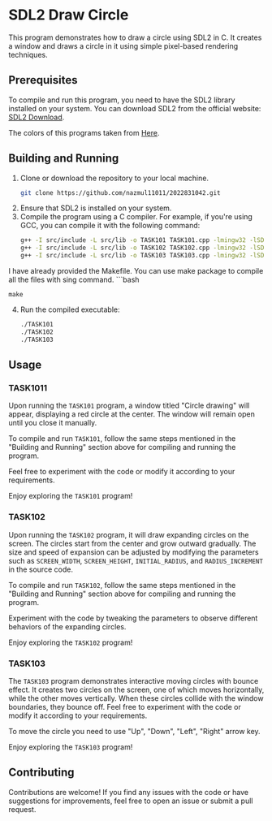 # SDL2 Draw Circle

This program demonstrates how to draw a circle using SDL2 in C. It creates a window and draws a circle in it using simple pixel-based rendering techniques.

## Prerequisites

To compile and run this program, you need to have the SDL2 library installed on your system. You can download SDL2 from the official website: [SDL2 Download](https://www.libsdl.org/download-2.0.php).

The colors of this programs taken from [Here](https://www.rapidtables.com/web/color/RGB_Color.html).

## Building and Running

1. Clone or download the repository to your local machine.
    ```bash
    git clone https://github.com/nazmul11011/2022831042.git
2. Ensure that SDL2 is installed on your system.
3. Compile the program using a C compiler. For example, if you're using GCC, you can compile it with the following command:
    ```bash
    g++ -I src/include -L src/lib -o TASK101 TASK101.cpp -lmingw32 -lSDL2main -lSDL2
    g++ -I src/include -L src/lib -o TASK102 TASK102.cpp -lmingw32 -lSDL2main -lSDL2
    g++ -I src/include -L src/lib -o TASK103 TASK103.cpp -lmingw32 -lSDL2main -lSDL2

I have already provided the Makefile. You can use make package to compile all the files with sing command.
    ```bash
    
    make
4. Run the compiled executable:
    ```bash
    ./TASK101
    ./TASK102
    ./TASK103

## Usage

### TASK1011

Upon running the `TASK101` program, a window titled "Circle drawing" will appear, displaying a red circle at the center. The window will remain open until you close it manually.

To compile and run `TASK101`, follow the same steps mentioned in the "Building and Running" section above for compiling and running the program.

Feel free to experiment with the code or modify it according to your requirements.

Enjoy exploring the `TASK101` program!

### TASK102

Upon running the `TASK102` program, it will draw expanding circles on the screen. The circles start from the center and grow outward gradually. The size and speed of expansion can be adjusted by modifying the parameters such as `SCREEN_WIDTH`, `SCREEN_HEIGHT`, `INITIAL_RADIUS`, and `RADIUS_INCREMENT` in the source code.

To compile and run `TASK102`, follow the same steps mentioned in the "Building and Running" section above for compiling and running the program.

Experiment with the code by tweaking the parameters to observe different behaviors of the expanding circles.

Enjoy exploring the `TASK102` program!

### TASK103

The `TASK103` program demonstrates interactive moving circles with bounce effect. It creates two circles on the screen, one of which moves horizontally, while the other moves vertically. When these circles collide with the window boundaries, they bounce off. Feel free to experiment with the code or modify it according to your requirements.

To move the circle you need to use "Up", "Down", "Left", "Right" arrow key.

Enjoy exploring the `TASK103` program!

## Contributing

Contributions are welcome! If you find any issues with the code or have suggestions for improvements, feel free to open an issue or submit a pull request.

